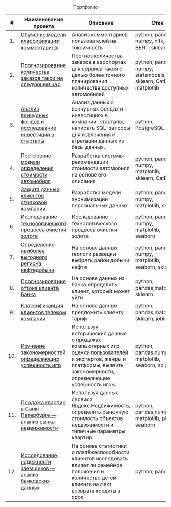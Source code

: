 <center>Портфолио</center>

| # | <center>Наименование проекта</center> | <center>Описание</center> | <center>Стек</center> |
|:-:| :------------------- | :------- | :--- |
|1.|[Обучение модели классификации комментариев](https://github.com/ZViktoriya/toxic_comments "Классификация комментариев на позитивные и негативные.")|Анализ комментариев пользователей на токсичность| python, pandas, numpy, nltk, BERT, sklearn |
|2.|[Прогнозирование количества заказов такси на следующий час](https://github.com/ZViktoriya/forecast_taxi_orders "Прогнозирование заказов такси.")|Прогноз количества заказов в аэропортах для сервиса такси с целью более точного планирования количества доступных автомобилей|python, pandas, numpy, statsmodels, sklearn, CatBoost, matplotlib|
|3.|[Анализ венчурных фондов и исследование инвестиций в стартапы](https://github.com/ZViktoriya/SQL_practice "Анализ венчурных фондов и исследование инвестиций в стартапы")|Анализ  данных о венчурных фондах и инвестициях в компании-стартапы, написать SQL-запросы для извлечения и агрегации данных из базы данных.|python, PostgreSQL|
|4.|[Построение модели определения стоимости автомобиля](https://github.com/ZViktoriya/find_price_car "Построение модели определения стоимости автомобиля")|Разработка системы рекомендации стоимости автомобиля на основе его описания|python, pandas, numpy, matplotlib, sklearn, CatBoost|
|5.|[Защита данных клиентов страховой компании](https://github.com/ZViktoriya/personal_data_protection "Защита данных клиентов страховой компании")|Разработка модели анонимизации персональных данных|python, pandas, numpy, matplotlib, sklearn|
|6.|[Исследование технологического процесса очистки золота](https://github.com/ZViktoriya/predict_recovery_gold "Исследование технологического процесса очистки золота")|Исследование технологического процесса очистки золота|python, pandas, numpy, matplotlib, seaborn|
|7.|[Определение наиболее выгодного региона нефтедобычи](https://github.com/ZViktoriya/choosing_location_for_well "Определение наиболее выгодного региона нефтедобычи")|На основе данных геологи разведки выбрать район добычи нефти|python, pandas, numpy, matplotlib, seaborn, sklearn|
|8.|[Прогнозирование оттока клиента Банка](https://github.com/ZViktoriya/customer_failure_forecast "Прогнозирование оттока клиента Банка")|На основе данных из банка определить клиент, который может уйти|python, pandas,matplotlib, sklearn|
|9.|[Классификаиция клиентов телеком компании](https://github.com/ZViktoriya/classification_mobile_tariffs "Классификаиция клиентов телеком компании")|На основе данных предложить клиенту тариф|python, pandas,matplotlib, sklearn, joblib|
|10.|[Изучение закономерностей, определяющих успешность игр](https://github.com/ZViktoriya/identify_success_game "Изучение закономерностей, определяющих успешность игр")|Используя исторические данные о продажах компьютерных игр, оценки пользователей и экспертов, жанры и платформы, выявить закономерности, определяющие успешность игры |python, pandas,numpy, matplotlib, seaborn, scipy|
|11.|[Продажа квартир в Санкт-Петербурге — анализ рынка недвижимости](https://github.com/ZViktoriya/dependence_apartment_prices "Продажа квартир в Санкт-Петербурге — анализ рынка недвижимости")|Используя данные сервиса Яндекс.Недвижимость, определить рыночную стоимость объектов недвижимости и типичные параметры квартир|python, pandas,numpy, matplotlib, plotly, seaborn|
|12.|[Исследование надёжности заёмщиков — анализ банковских данных](https://github.com/ZViktoriya/exploring_loan_repayment "Исследование надёжности заёмщиков — анализ банковских данных")|На основе статистики о платёжеспособности клиентов исследовать влияет ли семейное положение и количество детей клиента на факт возврата кредита в срок|python, pandas|

